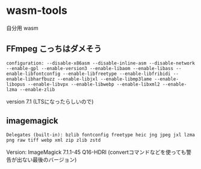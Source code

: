 # wasm-tools
自分用 wasm

## FFmpeg こっちはダメそう
```
configuration: --disable-x86asm --disable-inline-asm --disable-network --enable-gpl --enable-version3 --enable-libaom --enable-libass --enable-libfontconfig --enable-libfreetype --enable-libfribidi --enable-libharfbuzz --enable-libjxl --enable-libmp3lame --enable-libopus --enable-libvpx --enable-libwebp --enable-libxml2 --enable-lzma --enable-zlib
```
version 7.1 \(LTSになったらしいので\)


## imagemagick
```
Delegates (built-in): bzlib fontconfig freetype heic jng jpeg jxl lzma png raw tiff webp xml zip zlib zstd
```
Version: ImageMagick 7.1.1-45 Q16-HDRI (convertコマンドなどを使っても警告が出ない最後のバージョン)
